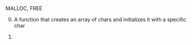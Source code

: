 MALLOC, FREE

0. A function that creates an array of chars and initializes it with a specific char

1. 
